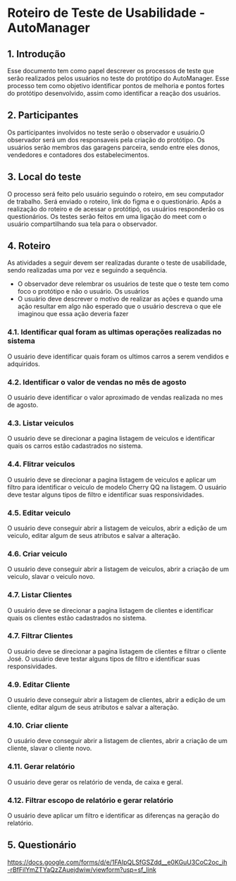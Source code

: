# Roteiro de Teste de Usabilidade - AutoManager

## 1. Introdução

Esse documento tem como papel descrever os processos de teste que serão realizados pelos usuários no teste do protótipo do AutoManager. Esse processo tem como objetivo identificar pontos de melhoria e pontos fortes do protótipo desenvolvido, assim como identificar a reação dos usuários. 

## 2. Participantes

Os participantes involvidos no teste serão o observador e usuário.O observador será um dos responsaveis pela criação do protótipo. Os usuários serão membros das garagens parceira, sendo entre eles donos, vendedores e contadores dos estabelecimentos.

## 3. Local do teste

O processo será feito pelo usuário seguindo o roteiro, em seu computador de trabalho. Será enviado o roteiro, link do figma e o questionário. Após a realização do roteiro e de acessar o protótipó, os usuários responderão os questionários. Os testes serão feitos em uma ligação do meet com o usuário compartilhando sua tela para o observador.

## 4. Roteiro

As atividades a seguir devem ser realizadas durante o teste de usabilidade, sendo realizadas uma por vez e seguindo a sequência. 

- O observador deve relembrar os usuários de teste que o teste tem como foco o protótipo e não o usuário. Os usuários 
- O usuário deve descrever o motivo de realizar as ações e quando uma ação resultar em algo não esperado que o usuário descreva o que ele imaginou que essa ação deveria fazer

### 4.1. Identificar qual foram as ultimas operações realizadas no sistema
O usuário deve identificar quais foram os ultimos carros a serem vendidos e adquiridos.

### 4.2. Identificar o valor de vendas no mês de agosto
O usuário deve identificar o valor aproximado de vendas realizada no mes de agosto.

### 4.3. Listar veiculos
O usuário deve se direcionar a pagina listagem de veiculos e identificar quais os carros estão cadastrados no sistema.

### 4.4. Flitrar veiculos
O usuário deve se direcionar a pagina listagem de veiculos e aplicar um filtro para identificar o veiculo de modelo Cherry QQ na listagem. O usuário deve testar alguns tipos de filtro e identificar suas responsividades.

### 4.5. Editar veiculo
O usuário deve conseguir abrir a listagem de veiculos, abrir a edição de um veiculo, editar algum de seus atributos e salvar a alteração.

### 4.6. Criar veiculo
O usuário deve conseguir abrir a listagem de veiculos, abrir a criação de um veiculo, slavar o veiculo novo.

### 4.7. Listar Clientes
O usuário deve se direcionar a pagina listagem de clientes e identificar quais os clientes estão cadastrados no sistema.

### 4.7. Filtrar Clientes
O usuário deve se direcionar a pagina listagem de clientes e filtrar o cliente José. O usuário deve testar alguns tipos de filtro e identificar suas responsividades.

### 4.9. Editar Cliente
O usuário deve conseguir abrir a listagem de clientes, abrir a edição de um cliente, editar algum de seus atributos e salvar a alteração.

### 4.10. Criar cliente
O usuário deve conseguir abrir a listagem de clientes, abrir a criação de um cliente, slavar o cliente novo.

### 4.11. Gerar relatório
O usuário deve gerar os relatório de venda, de caixa e geral.

### 4.12. Filtrar escopo de relatório e gerar relatório
O usuário deve aplicar um filtro e identificar as diferenças na geração do relatório.

## 5. Questionário

https://docs.google.com/forms/d/e/1FAIpQLSfGSZdd__e0KGuU3CoC2oc_ih-rBfFilYmZTYaQzZAuejdwiw/viewform?usp=sf_link
